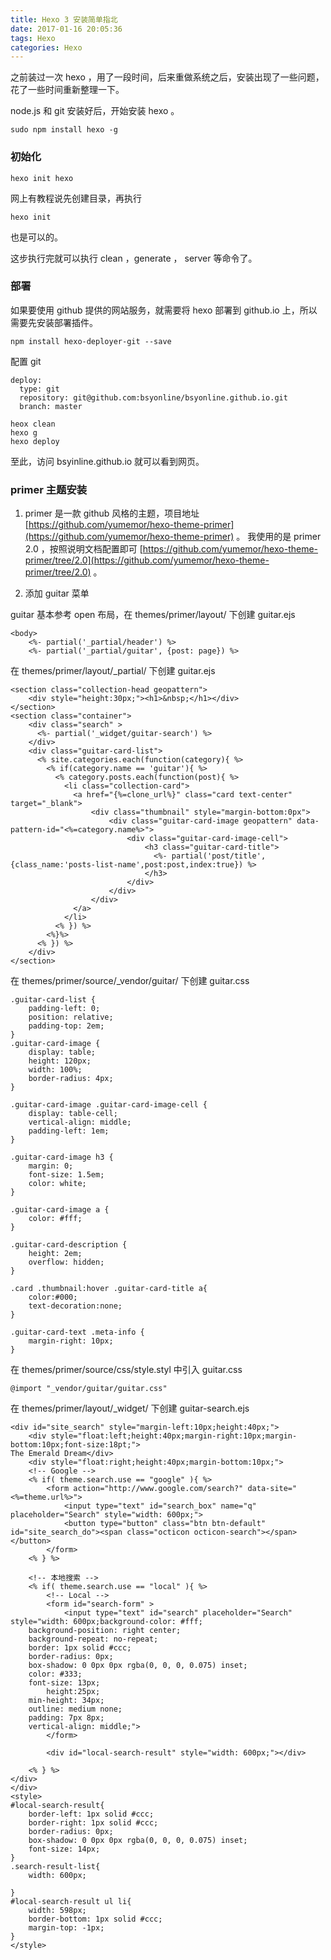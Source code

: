 ```yaml
---
title: Hexo 3 安装简单指北
date: 2017-01-16 20:05:36
tags: Hexo
categories: Hexo
---
```


之前装过一次 hexo ，用了一段时间，后来重做系统之后，安装出现了一些问题，花了一些时间重新整理一下。

<!-- more -->

node.js 和 git 安装好后，开始安装 hexo 。

```shell
sudo npm install hexo -g
```

### 初始化

```shell
hexo init hexo
```
网上有教程说先创建目录，再执行
```
hexo init
```
也是可以的。

这步执行完就可以执行 clean ，generate ， server 等命令了。

### 部署
如果要使用 github 提供的网站服务，就需要将 hexo 部署到 github.io 上，所以需要先安装部署插件。

```shell
npm install hexo-deployer-git --save
```
配置 git
```
deploy:
  type: git
  repository: git@github.com:bsyonline/bsyonline.github.io.git
  branch: master
```

```shell
heox clean
hexo g
hexo deploy
```
至此，访问 bsyinline.github.io 就可以看到网页。

### primer 主题安装
1. primer 是一款 github 风格的主题，项目地址 [https://github.com/yumemor/hexo-theme-primer](https://github.com/yumemor/hexo-theme-primer) 。
我使用的是 primer 2.0 ，按照说明文档配置即可 [https://github.com/yumemor/hexo-theme-primer/tree/2.0](https://github.com/yumemor/hexo-theme-primer/tree/2.0) 。

2. 添加 guitar 菜单

guitar 基本参考 open 布局，在 themes/primer/layout/ 下创建 guitar.ejs
```
<body>
	<%- partial('_partial/header') %>
	<%- partial('_partial/guitar', {post: page}) %>
```

在 themes/primer/layout/_partial/ 下创建 guitar.ejs
```
<section class="collection-head geopattern">
    <div style="height:30px;"><h1>&nbsp;</h1></div>
</section>
<section class="container">
    <div class="search" >
      <%- partial('_widget/guitar-search') %>
    </div>
    <div class="guitar-card-list">
      <% site.categories.each(function(category){ %>
        <% if(category.name == 'guitar'){ %>
          <% category.posts.each(function(post){ %>
            <li class="collection-card">
              <a href="{%=clone_url%}" class="card text-center" target="_blank">
                  <div class="thumbnail" style="margin-bottom:0px">
                      <div class="guitar-card-image geopattern" data-pattern-id="<%=category.name%>">
                          <div class="guitar-card-image-cell">
                              <h3 class="guitar-card-title">
                                <%- partial('post/title',{class_name:'posts-list-name',post:post,index:true}) %>
                              </h3>
                          </div>
                      </div>
                  </div>
              </a>
            </li>
          <% }) %>
        <%}%>
      <% }) %>
    </div>
</section>
```

在 themes/primer/source/_vendor/guitar/ 下创建 guitar.css
```
.guitar-card-list {
    padding-left: 0;
    position: relative;
    padding-top: 2em;
}
.guitar-card-image {
    display: table;
    height: 120px;
    width: 100%;
    border-radius: 4px;
}

.guitar-card-image .guitar-card-image-cell {
    display: table-cell;
    vertical-align: middle;
    padding-left: 1em;
}

.guitar-card-image h3 {
    margin: 0;
    font-size: 1.5em;
    color: white;
}

.guitar-card-image a {
    color: #fff;
}

.guitar-card-description {
    height: 2em;
    overflow: hidden;
}

.card .thumbnail:hover .guitar-card-title a{
    color:#000;
    text-decoration:none;
}

.guitar-card-text .meta-info {
    margin-right: 10px;
}
```

在 themes/primer/source/css/style.styl 中引入 guitar.css
```
@import "_vendor/guitar/guitar.css"
```

在 themes/primer/layout/_widget/ 下创建 guitar-search.ejs
```
<div id="site_search" style="margin-left:10px;height:40px;">
	<div style="float:left;height:40px;margin-right:10px;margin-bottom:10px;font-size:18pt;">
The Emerald Dream</div>
	<div style="float:right;height:40px;margin-bottom:10px;">
	<!-- Google -->
	<% if( theme.search.use == "google" ){ %>
		<form action="http://www.google.com/search?" data-site="<%=theme.url%>">
	    	<input type="text" id="search_box" name="q" placeholder="Search" style="width: 600px;">
	    	<button type="button" class="btn btn-default" id="site_search_do"><span class="octicon octicon-search"></span></button>
	    </form>
	<% } %>

	<!-- 本地搜索 -->
	<% if( theme.search.use == "local" ){ %>
		<!-- Local -->
		<form id="search-form" >
			<input type="text" id="search" placeholder="Search" style="width: 600px;background-color: #fff;
    background-position: right center;
    background-repeat: no-repeat;
    border: 1px solid #ccc;
    border-radius: 0px;
    box-shadow: 0 0px 0px rgba(0, 0, 0, 0.075) inset;
    color: #333;
    font-size: 13px;
		height:25px;
    min-height: 34px;
    outline: medium none;
    padding: 7px 8px;
    vertical-align: middle;">
		</form>

		<div id="local-search-result" style="width: 600px;"></div>

	<% } %>
</div>
</div>
<style>
#local-search-result{
	border-left: 1px solid #ccc;
	border-right: 1px solid #ccc;
	border-radius: 0px;
	box-shadow: 0 0px 0px rgba(0, 0, 0, 0.075) inset;
	font-size: 14px;
}
.search-result-list{
	width: 600px;

}
#local-search-result ul li{
	width: 598px;
	border-bottom: 1px solid #ccc;
	margin-top: -1px;
}
</style>
```
